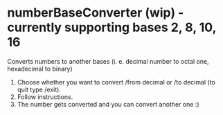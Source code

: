 # numberBaseConverter (wip) - currently supporting bases 2, 8, 10, 16
Converts numbers to another bases (i. e. decimal number to octal one, hexadecimal to binary)
1. Choose whether you want to convert /from decimal or /to decimal (to quit type /exit).
2. Follow instructions.
3. The number gets converted and you can convert another one :)
